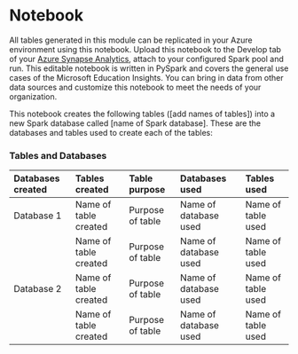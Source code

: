 # Notebook
All tables generated in this module can be replicated in your Azure environment using this notebook. Upload this notebook to the Develop tab of your [Azure Synapse Analytics](https://azure.microsoft.com/en-us/services/synapse-analytics/), attach to your configured Spark pool and run. This editable notebook is written in PySpark and covers the general use cases of the Microsoft Education Insights. You can bring in data from other data sources and customize this notebook to meet the needs of your organization.

This notebook creates the following tables ([add names of tables]) into a new Spark database called [name of Spark database]. These are the databases and tables used to create each of the tables:


### Tables and Databases
| Databases created | Tables created | Table purpose | Databases used   | Tables used
| :------------- | :---------- | :---------- |:---------- | :---------- |
| Database 1 | Name of table created  |  Purpose of table | Name of database used | Name of table used |
|  | Name of table created  |  Purpose of table | Name of database used | Name of table used |
| Database 2 | Name of table created  |  Purpose of table | Name of database used | Name of table used |
|  | Name of table created  |  Purpose of table | Name of database used | Name of table used |
